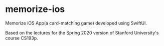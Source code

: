 # memorize-ios
Memorize iOS App(a card-matching game) developed using SwiftUI. 

Based on the lectures for the Spring 2020 version of Stanford University's course CS193p. 
